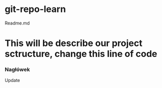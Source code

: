 # git-repo-learn
Readme.md

<h1>This will be describe our project sctructure, change this line of code</h1>

<h3>Nagłówek</h3>
<p>Update</p>
